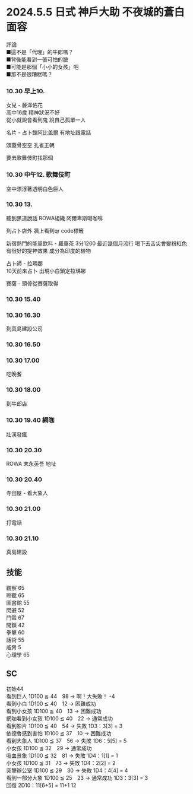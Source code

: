 # 2024.5.5 日式  神戶大助  不夜城的蒼白面容

評論  
■這不是「代理」的牛郎嗎？  
■背後能看到一張可怕的臉  
■可能是那個「小小的女孩」吧  
■那不是很糟糕嗎？  
  
### 10.30 早上10.
女兒 - 藤泽佑花  
高中16歲 精神狀況不好  
從小就說會看到鬼 說自己孤單一人  

名片 - 占卜館阿比盖爾 有地址跟電話

頭蓋骨空空 孔雀王朝  

要去歌舞伎町找那個  

### 10.30 中午12. 歌舞伎町  
空中漂浮著透明白色巨人  

### 10.30 13.
聽到黑道說話 ROWA組織  阿爾卑斯喝咖啡

到占卜店外 牆上看到qr code標籤  

新宿熱門的能量飲料 - 羅華茶 3分1200 最近幾個月流行 喝下去舌尖會變粉紅色 有很好的提神效果  成分為印度的植物

占卜師 - 拉瑪娜  
10天前來占卜 
出現小白鎖定拉瑪娜  

賽薩 - 頭骨從賽薩取得

### 10.30 15.40  

### 10.30 16.30  
到真島建設公司  

### 10.30 16.50  

### 10.30 17.00  
吃晚餐

### 10.30 18.00  
到牛郎店

### 10.30 19.40 網咖
壯漢發瘋 


### 10.30 20.30 
ROWA 末永英吾 地址

### 10.30 20.40 
寺田屋 - 看大象人


### 10.30 21.00 
打電話  

### 10.30 21.10  
真島建設

## 技能  
觀察 65  
聆聽 65  
圖書館 55  
閃避 52  
鬥毆 67  
開鎖 42  
拳擊 60  
話術 55  
威脅 5  
心理學 65  

## SC 
初始44  
看到巨人 1D100 ≦ 44　98 → 啊！大失敗！ -4  
看到小白 1D100 ≦ 40　12 → 困難成功  
看到小女孩 1D100 ≦ 40　13 → 困難成功  
網咖看到小女孩 1D100 ≦ 40　22 → 通常成功  
看到影片 1D100 ≦ 40　54 → 失敗 1D3：3[3] = 3  
依德魯感到害怕 1D100 ≦ 37　10 → 困難成功  
看到大象人 1D100 ≦ 37　56 → 失敗 1D6：5[5] = 5  
小女孩 1D100 ≦ 32　29 → 通常成功  
吸血景象 1D100 ≦ 32　81 → 失敗 1D4：1[1] = 1  
小女孩 1D100 ≦ 31　73 → 失敗 1D4：2[2] = 2  
突擊辦公室 1D100 ≦ 29　30 → 失敗 1D4：4[4] = 4  
看到一部分大象 1D100 ≦ 25　23 → 通常成功 1D3：3[3] = 3  
回復 2D10：11[6+5] = 11+1 12